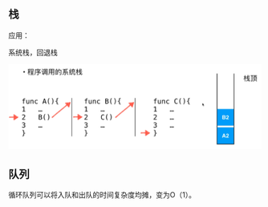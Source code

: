 ## 栈

应用：

系统栈，回退栈

![](https://github.com/GORDENyou/DataStructrueAndAlgorithm/blob/master/picture/%E7%B3%BB%E7%BB%9F%E6%A0%88.png)

## 队列

循环队列可以将入队和出队的时间复杂度均摊，变为O（1）。
